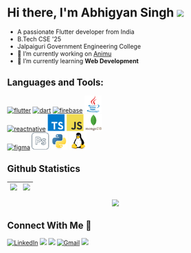 # Hi there, I'm Abhigyan Singh <img src="https://raw.githubusercontent.com/MartinHeinz/MartinHeinz/master/wave.gif" width="35px">
* A passionate Flutter developer from India
* B.Tech CSE '25
* Jalpaiguri Government Engineering College
* 🔭 I’m currently working on [Animu](https://github.com/Abhigyan103/Animu)
* 🌱 I’m currently learning **Web Development**

## Languages and Tools:
<div>
<a href="https://flutter.dev" target="_blank" rel="noreferrer"><img src="https://www.vectorlogo.zone/logos/flutterio/flutterio-icon.svg" alt="flutter" width="40" height="40"/></a>
<a href="https://dart.dev" target="_blank" rel="noreferrer"> <img src="https://www.vectorlogo.zone/logos/dartlang/dartlang-icon.svg" alt="dart" width="40" height="40"/></a>
<a href="https://firebase.google.com/" target="_blank" rel="noreferrer"><img src="https://www.vectorlogo.zone/logos/firebase/firebase-icon.svg" alt="firebase" width="40" height="40"/></a>
<a href="https://www.java.com" target="_blank" rel="noreferrer"><img src="https://raw.githubusercontent.com/devicons/devicon/master/icons/java/java-original.svg" alt="java" width="40" height="40"/></a>
</div>
<div>
<a href="https://reactnative.dev/" target="_blank" rel="noreferrer"><img src="https://reactnative.dev/img/header_logo.svg" alt="reactnative" width="40" height="40"/></a>
<a href="https://www.typescriptlang.org/" target="_blank" rel="noreferrer"><img src="https://raw.githubusercontent.com/devicons/devicon/master/icons/typescript/typescript-original.svg" alt="typescript" width="40" height="40"/></a>
<a href="https://developer.mozilla.org/en-US/docs/Web/JavaScript" target="_blank" rel="noreferrer"><img src="https://raw.githubusercontent.com/devicons/devicon/master/icons/javascript/javascript-original.svg" alt="javascript" width="40" height="40"/></a>
<a href="https://www.mongodb.com/" target="_blank" rel="noreferrer"><img src="https://raw.githubusercontent.com/devicons/devicon/master/icons/mongodb/mongodb-original-wordmark.svg" alt="mongodb" width="40" height="40"/></a>
</div>
<div>
<a href="https://www.figma.com/" target="_blank" rel="noreferrer"><img src="https://www.vectorlogo.zone/logos/figma/figma-icon.svg" alt="figma" width="40" height="40"/></a>
<a href="https://www.photoshop.com/en" target="_blank" rel="noreferrer"><img src="https://raw.githubusercontent.com/devicons/devicon/master/icons/photoshop/photoshop-line.svg" alt="photoshop" width="40" height="40"/></a>
<a href="https://www.python.org" target="_blank" rel="noreferrer"><img src="https://raw.githubusercontent.com/devicons/devicon/master/icons/python/python-original.svg" alt="python" width="40" height="40"/></a>
<a href="https://www.linux.org/" target="_blank" rel="noreferrer"> <img src="https://raw.githubusercontent.com/devicons/devicon/master/icons/linux/linux-original.svg" alt="linux" width="40" height="40"/> </a>
</div>

## Github Statistics

|<img src="https://github-readme-stats.vercel.app/api?username=Abhigyan103&&show_icons=true&count_private=true&include_all_commits=true&&theme=tokyonight"/>|<img src="https://github-readme-streak-stats.herokuapp.com/?user=Abhigyan103&count_private=true&include_all_commits=true&&theme=tokyonight"/>|
|---|---|
  
<div align="center" >
<img width="34%" src="https://github-readme-stats.vercel.app/api/top-langs/?username=Abhigyan103&layout=compact&theme=algolia">
</div> 

## Connect With Me 🌟
<div>
<a  href="https://www.linkedin.com/in/abhigyan103/" target="_blank"><img alt="LinkedIn" src="https://img.shields.io/badge/linkedin%20-%230077B5.svg?&style=for-the-badge&logo=linkedin&logoColor=white" /></a>
<a href="https://twitter.com/abhigyan103" target="_blank"><img src="https://img.shields.io/badge/twitter-%23000000.svg?&style=for-the-badge&logo=x&logoColor=white&alt=twitter" /></a>
<a href="https://www.instagram.com/not.gyaanii/" target="_blank"><img src="https://img.shields.io/badge/instagram-%23E4405F.svg?&style=for-the-badge&logo=instagram&logoColor=white&alt=instagram" /></a>
<a href="mailto:abhigyansingh56@gmail.com" target="_blank"><img  alt="Gmail" src="https://img.shields.io/badge/Gmail-D14836?style=for-the-badge&logo=gmail&logoColor=white" /></a>
<a href="https://www.buymeacoffee.com/abhigyan103" target="_blank"><img src="https://img.shields.io/badge/buy me a coffee-%23FFDD00.svg?&style=for-the-badge&logo=buymeacoffee&logoColor=black&alt='buy me a coffee'" /></a>
<!-- <a href="#" target="_blank"><img src="https://komarev.com/ghpvc/?username=Abhigyan103&label=PROFILE%20VIEWS&color=brightgreen&style=for-the-badge" alt="abhigyan103" /></a> -->
</div>
